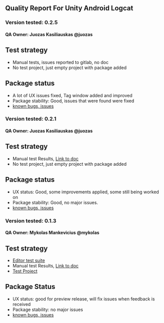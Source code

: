 ## Quality Report For Unity Android Logcat

### Version tested: 0.2.5 

#### QA Owner: Juozas Kasiliauskas @juozas

## Test strategy
* Manual tests, issues reported to gitlab, no doc
* No test project, just empty project with package added

## Package status
* A lot of UX issues fixed, Tag window added and improved
* Package stability: Good, issues that were found were fixed
* [known bugs, issues](https://gitlab.cds.internal.unity3d.com/upm-packages/mobile/mobile-android-logcat/issues)

### Version tested: 0.2.1

#### QA Owner: Juozas Kasiliauskas @juozas

## Test strategy

* Manual test Results, [Link to doc](https://docs.google.com/document/d/1bhSnYdWCtcrUY5Hzjx0AEWEB78XuU5n6yZ4ZHiGE3lE/edit)
* No test project, just empty project with package added

## Package status
* UX status: Good, some improvements applied, some still being worked on
* Package stability: Good, no major issues.
* [known bugs, issues](https://gitlab.cds.internal.unity3d.com/upm-packages/mobile/mobile-android-logcat/issues)


### Version tested: 0.1.3

#### QA Owner: Mykolas Mankevicius @mykolas

## Test strategy
* [Editor test suite](https://gitlab.cds.internal.unity3d.com/upm-packages/mobile/mobile-android-logcat/pipelines)
* Manual test Results, [Link to doc](https://docs.google.com/document/d/13_U3Xe214KWFOzJLOVN9bm3-FVVUocysuNH1xIRlRbQ/edit#)
* [Test Project](https://gitlab.cds.internal.unity3d.com/upm-packages/mobile/mobile-android-logcat/tree/master/TestProjects/SampleProject1)

## Package Status
* UX status: good for preview release, will fix issues when feedback is received
* Package stability: no major issues
* [known bugs, issues](https://gitlab.cds.internal.unity3d.com/upm-packages/mobile/mobile-android-logcat/issues)